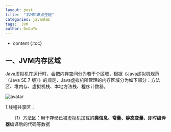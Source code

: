 ```yaml
---
layout: post
title:  "JVM知识点整理"
categories: java基础
tags:  JVM
author: DuGuYu
---
```


* content
{:toc}
## 一、JVM内存区域
  Java虚拟机在运行时，会把内存空间分为若干个区域，根据《Java虚拟机规范（Java SE 7 版）》的规定，Java虚拟机所管理的内存区域分为如下部分：方法区、堆内存、虚拟机栈、本地方法栈、程序计数器。
  
  
  
  
  ![avatar](https://img-blog.csdn.net/20180807233055376?watermark/2/text/aHR0cHM6Ly9ibG9nLmNzZG4ubmV0L2h1eXV5YW5nNjY4OA==/font/5a6L5L2T/fontsize/400/fill/I0JBQkFCMA==/dissolve/70)





1.线程共享区：

　　（1）方法区：用于存储已被虚拟机加载的**类信息、常量、静态变量、即时编译器**编译后的代码等数据
